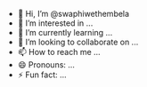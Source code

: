 - 👋 Hi, I’m @swaphiwethembela
- 👀 I’m interested in ...
- 🌱 I’m currently learning ...
- 💞️ I’m looking to collaborate on ...
- 📫 How to reach me ...
- 😄 Pronouns: ...
- ⚡ Fun fact: ...

<!---
swaphiwethembela/swaphiwethembela is a ✨ special ✨ repository because its `README.md` (this file) appears on your GitHub profile.
You can click the Preview link to take a look at your changes.
--->

